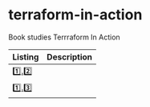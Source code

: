 # terraform-in-action
Book studies Terrraform In Action

| Listing | Description |
|---------|-------------|
| [:one:.:two:](listing-1.2) | |
| [:one:.:three:](listing-1.3) | |
